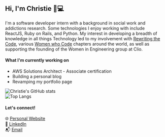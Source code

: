 ## Hi, I'm Christie 👋💻
I'm a software developer intern with a background in social work and addictions research. Some technologies I enjoy working with include ReactJS, Ruby on Rails, and Python.  My interest in developing a breadth of knowledge in all things Technology led to my involvement with [Rewriting the Code](https://rewritingthecode.org/?gclid=Cj0KCQiAnNacBhDvARIsABnDa6-Eg-kKyuaH33yxlkwGBb1AHppON_HBnw5bZ1rP_7_XaS8g1Yppky4aAhEKEALw_wcB), various [Women who Code](https://www.womenwhocode.com/) chapters around the world, as well as supporting the founding of the Women in Engineering group at Clio.


#### What I'm currently working on
- AWS Solutions Architect - Associate certification
- Building a personal blog
- Revamping my portfolio page

![Christie's GitHub stats](https://github-readme-stats.vercel.app/api?username=christietsang&show_icons=true&theme=cobalt)
<br>
![Top Langs](https://github-readme-stats.vercel.app/api/top-langs/?username=christietsang&langs_count=10&layout=compact&hide=css,ejs,html)


#### Let's connect!
🌐 [Personal Website](www.christietsang.ca)
<br>
🔗 [LinkedIn](https://linkedin.com/in/christietsang/)
<br>
📬 [Email](mailto:ctsang195@gmail.com)
